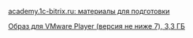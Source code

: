 [academy.1c-bitrix.ru: материалы для подготовки](https://academy.1c-bitrix.ru/certification/exams.php)

[Образ для VMware Player (версия не ниже 7), 3,3 ГБ](http://d26efdvpp7zws9.cloudfront.net/academy/exam/public_info/demo_exam_server_v2.zip)